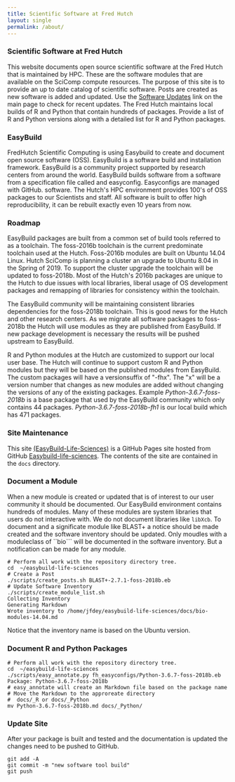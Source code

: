 ```yaml
---
title: Scientific Software at Fred Hutch
layout: single
permalink: /about/
---
```


### Scientific Software at Fred Hutch

This website documents open source scientific software at the Fred Hutch that is maintained
by HPC.  These are the software modules that are available on the SciComp compute resources. The purpose of this site is to provide an up to date catalog of scientific software. Posts are created as new software is added and updated.  Use the [Software Updates](releases.html) link on the main page to check for recent updates. The Fred Hutch maintains local builds of R and Python that contain hundreds of packages. Provide a list of R and Python versions along with a detailed list for R and Python packages. 

### EasyBuild
FredHutch Scientific Computing is using Easybuild to create and document open source software (OSS). EasyBuild is a software build and installation framework.
EasyBuild is a community project supported by research centers from around the world.
EasyBuild builds software from a software from a specification file called and
easyconfig. Easyconfigs are managed with GitHub.
software. The Hutch's HPC environment provides 100's of OSS
packages to our Scientists and staff. All software is built to offer high reproducibility, it can be rebuilt exactly even 10 years from now.

### Roadmap 
EasyBuild packages are built from a common set of build tools referred to as a toolchain.
The foss-2016b toolchain is the current predominate toolchain used at the Hutch. Foss-2016b modules are built on Ubuntu 14.04 Linux.
Hutch SciComp is planning a cluster an upgrade
to Ubuntu 8.04 in the Spring of 2019. To support the cluster upgrade the toolchain will
be updated to foss-2018b. Most of the Hutch's 2016b packages are unique to the
Hutch to due issues with local libraries, liberal usage of OS development packages and remapping of libraries for consistency within the toolchain.

The EasyBuild community will be maintaining consistent libraries dependencies for the foss-2018b toolchain. This is good news for the Hutch and other research centers. As we migrate all software packages to foss-2018b the Hutch will use modules as they are published from EasyBuild. If new package development is
necessary the results will be pushed upstream to EasyBuild.

R and Python modules at the Hutch are customized to support our local user base.
The Hutch will continue to support custom R and Python modules but they will be based on
the published modules from EasyBuild. The custom packages will have a versionsuffix of "-fhx".
The "x" will be a version number that changes as new modules are added without changing the versions of any of the existing packages. Example *Python-3.6.7-foss-2018b* is a base package that used by the EasyBuild community which only contains 44 packages.  *Python-3.6.7-foss-2018b-fh1* is our local build which has 471 packages.

### Site Maintenance
This site [(EasyBuild-Life-Sciences)](http://fredhutch.github.io/easybuild-life-sciences)
is a GitHub Pages site hosted from GitHub [Easybuild-life-sciences](https://github.com/FredHutch/easybuild-life-sciences). The contents of the site are contained in the ```docs``` directory.

### Document a Module
When a new module is created or updated that is of interest to our user community it should be documented. Our EasyBuild environment contains hundreds of modules.  Many of these modules are system libraries that users do not interactive with.  We do not document libraries like ```libXcb```.
To document and a significate module like BLAST+  a notice should be made created and the software inventory should be updated.  Only moudles with a moduleclass of ``bio``` will be documented in the software inventory. But a notification can be made for any module.
```
# Perform all work with the repository directory tree.
cd  ~/easybuild-life-sciences
# Create a Post
./scripts/create_posts.sh BLAST+-2.7.1-foss-2018b.eb
# Update Software Inventory
./scripts/create_module_list.sh
Collecting Inventory
Generating Markdown
Wrote inventory to /home/jfdey/easybuild-life-sciences/docs/bio-modules-14.04.md
```
Notice that the inventory name is based on the Ubuntu version.

### Document R and Python Packages
```
# Perform all work with the repository directory tree.
cd  ~/easybuild-life-sciences
./scripts/easy_annotate.py fh_easyconfigs/Python-3.6.7-foss-2018b.eb
Package: Python-3.6.7-foss-2018b
# easy_annotate will create an Markdown file based on the package name
# Move the Markdown to the approreate directory
#  docs/_R or docs/_Python
mv Python-3.6.7-foss-2018b.md docs/_Python/
```
### Update Site
After your package is built and tested and the documentation is updated the changes need to be pushed to GitHub.
```
git add -A
git commit -m "new software tool build"
git push
```

